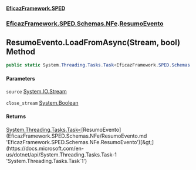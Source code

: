 #### [EficazFramework.SPED](EficazFrameworkSPED.md 'EficazFramework SPED')
### [EficazFramework.SPED.Schemas.NFe](EficazFramework.SPED.Schemas.NFe.md 'EficazFramework.SPED.Schemas.NFe').[ResumoEvento](EficazFramework.SPED.Schemas.NFe/ResumoEvento.md 'EficazFramework.SPED.Schemas.NFe.ResumoEvento')

## ResumoEvento.LoadFromAsync(Stream, bool) Method

```csharp
public static System.Threading.Tasks.Task<EficazFramework.SPED.Schemas.NFe.ResumoEvento> LoadFromAsync(System.IO.Stream source, bool close_stream=true);
```
#### Parameters

<a name='EficazFramework.SPED.Schemas.NFe.ResumoEvento.LoadFromAsync(System.IO.Stream,bool).source'></a>

`source` [System.IO.Stream](https://docs.microsoft.com/en-us/dotnet/api/System.IO.Stream 'System.IO.Stream')

<a name='EficazFramework.SPED.Schemas.NFe.ResumoEvento.LoadFromAsync(System.IO.Stream,bool).close_stream'></a>

`close_stream` [System.Boolean](https://docs.microsoft.com/en-us/dotnet/api/System.Boolean 'System.Boolean')

#### Returns
[System.Threading.Tasks.Task&lt;](https://docs.microsoft.com/en-us/dotnet/api/System.Threading.Tasks.Task-1 'System.Threading.Tasks.Task`1')[ResumoEvento](EficazFramework.SPED.Schemas.NFe/ResumoEvento.md 'EficazFramework.SPED.Schemas.NFe.ResumoEvento')[&gt;](https://docs.microsoft.com/en-us/dotnet/api/System.Threading.Tasks.Task-1 'System.Threading.Tasks.Task`1')